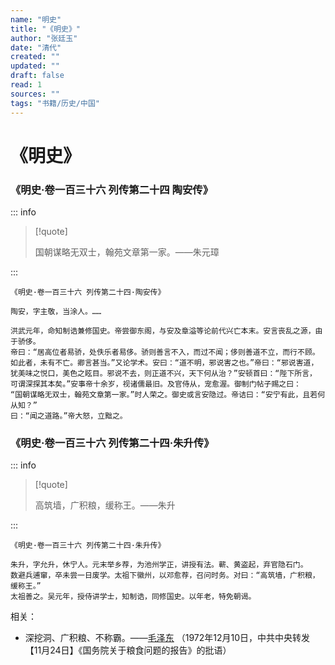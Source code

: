 ```yaml
---
name: "明史"
title: "《明史》"
author: "张廷玉"
date: "清代"
created: ""
updated: ""
draft: false
read: 1
sources: ""
tags: "书籍/历史/中国"
---
```


# 《明史》

### 《明史·卷一百三十六 列传第二十四 陶安传》

::: info

> [!quote]
>
> 国朝谋略无双士，翰苑文章第一家。——朱元璋

:::

```
《明史·卷一百三十六 列传第二十四·陶安传》

陶安，字主敬，当涂人。……

洪武元年，命知制诰兼修国史。帝尝御东阁，与安及章溢等论前代兴亡本末。安言丧乱之源，由于骄侈。
帝曰：“居高位者易骄，处佚乐者易侈。骄则善言不入，而过不闻；侈则善道不立，而行不顾。
如此者，未有不亡。卿言甚当。”又论学术。安曰：“道不明，邪说害之也。”帝曰：“邪说害道，
犹美味之悦口，美色之眩目。邪说不去，则正道不兴，天下何从治？”安顿首曰：“陛下所言，
可谓深探其本矣。”安事帝十余岁，视诸儒最旧。及官侍从，宠愈渥。御制门帖子赐之曰：
“国朝谋略无双士，翰苑文章第一家。”时人荣之。御史或言安隐过。帝诘曰：“安宁有此，且若何从知？”
曰：“闻之道路。”帝大怒，立黜之。
```

### 《明史·卷一百三十六 列传第二十四·朱升传》

::: info

> [!quote]
>
> 高筑墙，广积粮，缓称王。——朱升

:::

```
《明史·卷一百三十六 列传第二十四·朱升传》

朱升，字允升，休宁人。元末举乡荐，为池州学正，讲授有法。蕲、黄盗起，弃官隐石门。
数避兵逋窜，卒未尝一日废学。太祖下徽州，以邓愈荐，召问时务。对曰：“高筑墙，广积粮，缓称王。”
太祖善之。吴元年，授侍讲学士，知制诰，同修国史。以年老，特免朝谒。
```

相关：
- 深挖洞、广积粮、不称霸。——[毛泽东](../wiki/毛泽东.md)
（1972年12月10日，中共中央转发【11月24日】《国务院关于粮食问题的报告》的批语）
